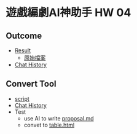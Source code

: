 # 遊戲編劇AI神助手 HW 04

## Outcome
* [Result](./hw4.html)
  * [原始檔案](./origin)
* [Chat History](./chat.html)

## Convert Tool
* [script](https://github.com/posetmage/StM4H4/blob/master/AI-Assistant/04/tool/convert.py)
* [Chat History](./tool/chat.html)
* Test
  * use AI to write [proposal.md](./fun/proposal)
  * convet to [table.html](./fun/chatgpt.html)